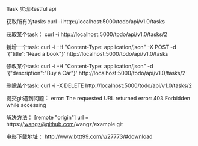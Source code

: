 flask 实现Restful api

获取所有的tasks
curl -i http://localhost:5000/todo/api/v1.0/tasks

获取某个task：
curl -i http://localhost:5000/todo/api/v1.0/tasks/2

新增一个task:
curl -i -H "Content-Type: application/json" -X POST -d '{"title":"Read a book"}' http://localhost:5000/todo/api/v1.0/tasks

修改某个task:
curl -i -H "Content-Type: application/json"  -d '{"description":"Buy a Car"}' http://localhost:5000/todo/api/v1.0/tasks/2

删除某个task:
curl -i -X DELETE  http://localhost:5000/todo/api/v1.0/tasks/2

提交git遇到问题：
error: The requested URL returned error: 403 Forbidden while accessing

解决方法：
[remote "origin"]
    url = https://wangz@github.com/wangz/example.git

电影下载地址：
http://www.bttt99.com/v/27773/#download
